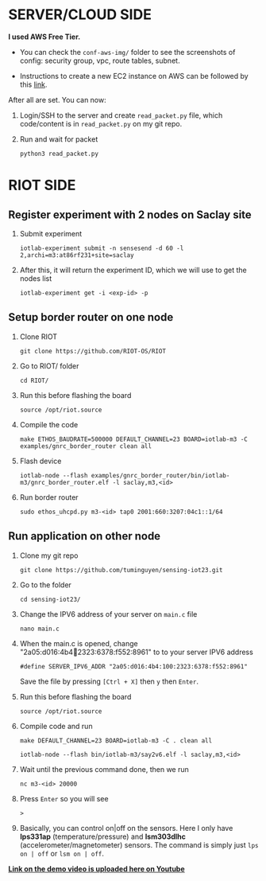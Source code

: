 # SERVER/CLOUD SIDE
**I used AWS Free Tier.**

- You can check the ```conf-aws-img/``` folder to see the screenshots of config: security group, vpc, route tables, subnet.

- Instructions to create a new EC2 instance on AWS can be followed by this [link](https://www.youtube.com/watch?v=N4S6UjR6gUY).

After all are set. You can now: 

1. Login/SSH to the server and create ```read_packet.py``` file, which code/content is in ```read_packet.py``` on my git repo.

2. Run and wait for packet
    ```
    python3 read_packet.py
    ```


# RIOT SIDE

## Register experiment with 2 nodes on Saclay site
1. Submit experiment
    ```
    iotlab-experiment submit -n sensesend -d 60 -l 2,archi=m3:at86rf231+site=saclay
    ```
2. After this, it will return the experiment ID, which we will use to get the nodes list
    ```
    iotlab-experiment get -i <exp-id> -p 
    ```

## Setup border router on one node

1. Clone RIOT 
    ```
    git clone https://github.com/RIOT-OS/RIOT
    ```
2. Go to RIOT/ folder
    ```
    cd RIOT/
    ```
3.  Run this before flashing the board
    ```
    source /opt/riot.source
    ```
4. Compile the code
    ```
    make ETHOS_BAUDRATE=500000 DEFAULT_CHANNEL=23 BOARD=iotlab-m3 -C examples/gnrc_border_router clean all
    ```
5. Flash device
    ```
    iotlab-node --flash examples/gnrc_border_router/bin/iotlab-m3/gnrc_border_router.elf -l saclay,m3,<id>
    ```
6. Run border router
    ```
    sudo ethos_uhcpd.py m3-<id> tap0 2001:660:3207:04c1::1/64
    ```

## Run application on other node
1. Clone my git repo
    ```
    git clone https://github.com/tuminguyen/sensing-iot23.git
    ```
2. Go to the folder
    ```
    cd sensing-iot23/
    ```
3. Change the IPV6 address of your server on ```main.c``` file
    ```
    nano main.c
    ```
4. When the main.c is opened, change "2a05:d016:4b4:100:2323:6378:f552:8961" to to your server IPV6 address
    ```
    #define SERVER_IPV6_ADDR "2a05:d016:4b4:100:2323:6378:f552:8961"
    ```
    Save the file by pressing ```[Ctrl + X]``` then ```y``` then ```Enter```.

5.  Run this before flashing the board
    ```
    source /opt/riot.source
    ```
6. Compile code and run
    ```
    make DEFAULT_CHANNEL=23 BOARD=iotlab-m3 -C . clean all
    ```
    ```
    iotlab-node --flash bin/iotlab-m3/say2v6.elf -l saclay,m3,<id>
    ```
7. Wait until the previous command done, then we run
    ```
    nc m3-<id> 20000
    ```
8.  Press ```Enter``` so you will see
    ```
    > 
    ```
9. Basically, you can control on|off on the sensors. Here I only have **lps331ap** (temperature/pressure) and **lsm303dlhc** (accelerometer/magnetometer) sensors. The command is simply just ```lps on | off``` or ```lsm on | off```.

<u>**Link on the demo video is uploaded here on [Youtube](https://youtu.be/88y9t6HBU_U)**</u>
